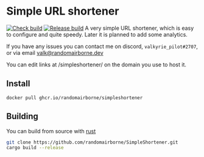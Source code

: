 # Simple URL shortener
[![Check build](https://github.com/KeyValueSystems/SimpleShortener/actions/workflows/check.yml/badge.svg)](https://github.com/KeyValueSystems/SimpleShortener/actions/workflows/check.yml) [![Release build](https://github.com/KeyValueSystems/SimpleShortener/actions/workflows/release.yml/badge.svg)](https://github.com/KeyValueSystems/SimpleShortener/actions/workflows/release.yml)
A very simple URL shortener, which is easy to configure and quite speedy.
Later it is planned to add some analytics.

If you have any issues you can contact me on discord, `valkyrie_pilot#2707`, or via email [valk@randomairborne.dev](valk@randomairborne.dev)

You can edit links at /simpleshortener/ on the domain you use to host it.

## Install
`docker pull ghcr.io/randomairborne/simpleshortener`


## Building
You can build from source with [rust](https://rust-lang.org)
```bash
git clone https://github.com/randomairborne/SimpleShortener.git
cargo build --release
```